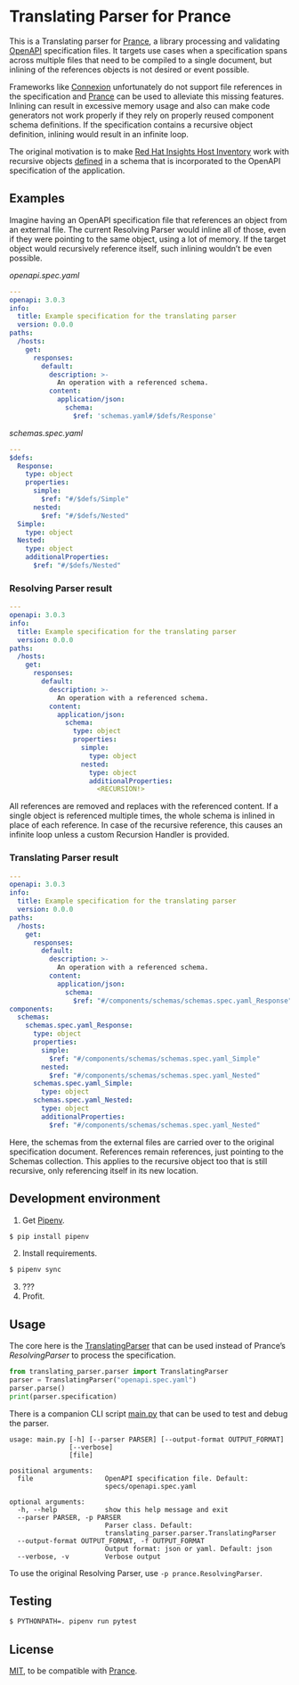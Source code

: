 # Translating Parser for Prance #

This is a Translating parser for [Prance], a library processing and validating [OpenAPI] specification files. It targets use cases when a specification spans across multiple files that need to be compiled to a single document, but inlining of the references objects is not desired or event possible.

Frameworks like [Connexion] unfortunately do not support file references in the specification and [Prance] can be used to alleviate this missing features. Inlining can result in excessive memory usage and also can make code generators not work properly if they rely on properly reused component schema definitions. If the specification contains a recursive object definition, inlining would result in an infinite loop.

The original motivation is to make [Red Hat Insights Host Inventory](https://github.com/RedHatInsights/insights-host-inventory) work with recursive objects [defined](https://github.com/RedHatInsights/inventory-schemas/blob/master/schemas/system_profile/v1.yaml#L5) in a schema that is incorporated to the OpenAPI specification of the application.

## Examples ##

Imagine having an OpenAPI specification file that references an object from an external file. The current Resolving Parser would inline all of those, even if they were pointing to the same object, using a lot of memory. If the target object would recursively reference itself, such inlining wouldn’t be even possible.

_openapi.spec.yaml_
```yaml
---
openapi: 3.0.3
info:
  title: Example specification for the translating parser
  version: 0.0.0
paths:
  /hosts:
    get:
      responses:
        default:
          description: >-
            An operation with a referenced schema.
          content:
            application/json:
              schema:
                $ref: 'schemas.yaml#/$defs/Response'
```

_schemas.spec.yaml_
```yaml
---
$defs:
  Response:
    type: object
    properties:
      simple:
        $ref: "#/$defs/Simple"
      nested:
        $ref: "#/$defs/Nested"
  Simple:
    type: object
  Nested:
    type: object
    additionalProperties:
      $ref: "#/$defs/Nested"
```

### Resolving Parser result ###

```yaml
---
openapi: 3.0.3
info:
  title: Example specification for the translating parser
  version: 0.0.0
paths:
  /hosts:
    get:
      responses:
        default:
          description: >-
            An operation with a referenced schema.
          content:
            application/json:
              schema:
                type: object
                properties:
                  simple:
                    type: object
                  nested:
                    type: object
                    additionalProperties:
                      <RECURSION!>
```

All references are removed and replaces with the referenced content. If a single object is referenced multiple times, the whole schema is inlined in place of each reference. In case of the recursive reference, this causes an infinite loop unless a custom Recursion Handler is provided. 

### Translating Parser result ###

```yaml
---
openapi: 3.0.3
info:
  title: Example specification for the translating parser
  version: 0.0.0
paths:
  /hosts:
    get:
      responses:
        default:
          description: >-
            An operation with a referenced schema.
          content:
            application/json:
              schema:
                $ref: "#/components/schemas/schemas.spec.yaml_Response"
components:
  schemas:
    schemas.spec.yaml_Response:
      type: object
      properties:
        simple:
          $ref: "#/components/schemas/schemas.spec.yaml_Simple"
        nested:
          $ref: "#/components/schemas/schemas.spec.yaml_Nested"
      schemas.spec.yaml_Simple:
        type: object
      schemas.spec.yaml_Nested:
        type: object
        additionalProperties:
          $ref: "#/components/schemas/schemas.spec.yaml_Nested"
```

Here, the schemas from the external files are carried over to the original specification document. References remain references, just pointing to the Schemas collection. This applies to the recursive object too that is still recursive, only referencing itself in its new location.

## Development environment ##

1. Get [Pipenv].
  ```sh
  $ pip install pipenv
  ```
2. Install requirements.
  ```sh
  $ pipenv sync
  ```
3. ???
4. Profit.

## Usage ##

The core here is the [TranslatingParser](translating_parser/parser.py#L6) that can be used instead of Prance’s _ResolvingParser_ to process the specification.

```python
from translating_parser.parser import TranslatingParser
parser = TranslatingParser("openapi.spec.yaml")
parser.parse()
print(parser.specification)
```

There is a companion CLI script [main.py](main.py) that can be used to test and debug the parser.

```
usage: main.py [-h] [--parser PARSER] [--output-format OUTPUT_FORMAT]
               [--verbose]
               [file]

positional arguments:
  file                  OpenAPI specification file. Default:
                        specs/openapi.spec.yaml

optional arguments:
  -h, --help            show this help message and exit
  --parser PARSER, -p PARSER
                        Parser class. Default:
                        translating_parser.parser.TranslatingParser
  --output-format OUTPUT_FORMAT, -f OUTPUT_FORMAT
                        Output format: json or yaml. Default: json
  --verbose, -v         Verbose output
```

To use the original Resolving Parser, use `-p prance.ResolvingParser`.

## Testing ##

```sh
$ PYTHONPATH=. pipenv run pytest
```

## License ##

[MIT](LICENSE.txt), to be compatible with [Prance].

[Prance]: https://github.com/RonnyPfannschmidt/prance/
[OpenAPI]: https://www.openapis.org/
[Connexion]: https://github.com/zalando/connexion
[Pipenv]: https://github.com/pypa/pipenv